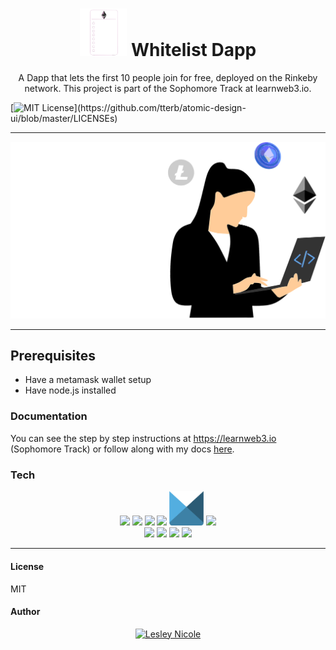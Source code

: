 
<h1 align="center"><img src="list.svg" alt="logo" width="15%"> Whitelist Dapp</h1>

<p align="center">A Dapp that lets the first 10 people join for free, deployed on the Rinkeby network. This project is part of the Sophomore Track at learnweb3.io.</p>

[![MIT License](https://img.shields.io/apm/l/atomic-design-ui.svg?)](https://github.com/tterb/atomic-design-ui/blob/master/LICENSEs)

***

![App Screenshot](/my-app/public/cryptodevs.svg)

***

## Prerequisites

- Have a metamask wallet setup
- Have node.js installed

### Documentation

You can see the step by step instructions at <https://learnweb3.io> (Sophomore Track) or follow along with my docs [here]( https://lesley-z.notion.site/Whitelist-Dapp-ac2287eea8e14d16820e0c624385df4d).

### Tech

<div align="center"><img width="55" src="https://raw.githubusercontent.com/gilbarbara/logos/master/logos/eslint-old.svg"/> <img width="55" src="https://raw.githubusercontent.com/gilbarbara/logos/master/logos/eslint.svg"/> <img width="55" src="https://raw.githubusercontent.com/gilbarbara/logos/master/logos/ethereum.svg"/> <img width="55" src="https://raw.githubusercontent.com/gilbarbara/logos/master/logos/glint.svg"/>  <img width="55" src="https://raw.githubusercontent.com/gilbarbara/logos/master/logos/neat.svg"/>  <img width="55" src="https://raw.githubusercontent.com/gilbarbara/logos/master/logos/nextjs.svg"/>
<br><img width="55" src="https://raw.githubusercontent.com/gilbarbara/logos/master/logos/nuxt.svg"/> <img width="55" src="https://raw.githubusercontent.com/gilbarbara/logos/master/logos/preact.svg"/> <img width="55" src="https://raw.githubusercontent.com/gilbarbara/logos/master/logos/react.svg"/> <img width="55" src="https://raw.githubusercontent.com/gilbarbara/logos/master/logos/chai.svg"/></div>

***

#### License

MIT

#### Author

<div align="center"><a href="https://lesley-nicole.github.io"><img src="https://res.cloudinary.com/lesley-z/image/upload/v1654812458/Branding/lesley-nicole1_rna1zd.svg" alt="Lesley Nicole" width="50%"></div>
